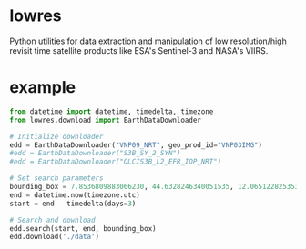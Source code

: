 # lowres
Python utilities for data extraction and manipulation of low resolution/high revisit time satellite products like ESA's Sentinel-3 and NASA's VIIRS.

# example
``` python
from datetime import datetime, timedelta, timezone
from lowres.download import EarthDataDownloader

# Initialize downloader
edd = EarthDataDownloader("VNP09_NRT", geo_prod_id="VNP03IMG")
#edd = EarthDataDownloader("S3B_SY_2_SYN")
#edd = EarthDataDownloader("OLCIS3B_L2_EFR_IOP_NRT")

# Set search parameters
bounding_box = 7.8536809883066230, 44.6328246340051535, 12.0651228253536811, 45.5482371795341479
end = datetime.now(timezone.utc)
start = end - timedelta(days=3)

# Search and download
edd.search(start, end, bounding_box)
edd.download('./data')
```
